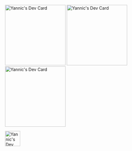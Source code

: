 <a href="https://melibo.de"><img src="https://q7m3v8j9.rocketcdn.me/wp-content/uploads/2021/06/MicrosoftTeams-image-Kopie-2.png" width="200" alt="Yannic's Dev Card"/></a>
<a href="https://deinchatbot.de"><img src="https://deinchatbot.de/wp-content/uploads/2019/06/cropped-logo_dein_chatbot_RGB_2_3750x780_transparent.png" width="200" alt="Yannic's Dev Card"/></a>
<a href="https://makeit-consulting.com"><img src="https://makeit-consulting.com/assets/img/Logo-MakeIT-white.png" width="200" alt="Yannic's Dev Card"/></a>

<a href="https://app.daily.dev/yat"><img src="https://api.daily.dev/devcards/c038db52db7a4ef8a2aaf4f880aa7529.png?r=end" width="50" alt="Yannic's Dev Card"/></a>
